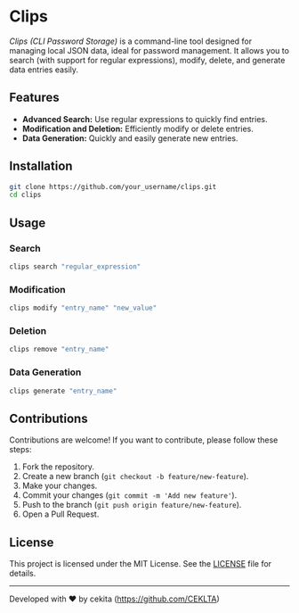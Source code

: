 # Clips

*Clips (CLI Password Storage)* is a command-line tool designed for managing local JSON data, ideal for password management. It allows you to search (with support for regular expressions), modify, delete, and generate data entries easily.

## Features

- **Advanced Search:** Use regular expressions to quickly find entries.
- **Modification and Deletion:** Efficiently modify or delete entries.
- **Data Generation:** Quickly and easily generate new entries.

## Installation

```bash
git clone https://github.com/your_username/clips.git
cd clips
```

## Usage

### Search

```bash
clips search "regular_expression"
```

### Modification

```bash
clips modify "entry_name" "new_value"
```

### Deletion

```bash
clips remove "entry_name"
```

### Data Generation

```bash
clips generate "entry_name"
```

## Contributions

Contributions are welcome! If you want to contribute, please follow these steps:

1. Fork the repository.
2. Create a new branch (`git checkout -b feature/new-feature`).
3. Make your changes.
4. Commit your changes (`git commit -m 'Add new feature'`).
5. Push to the branch (`git push origin feature/new-feature`).
6. Open a Pull Request.

## License

This project is licensed under the MIT License. See the [LICENSE](LICENSE) file for details.

---

Developed with ❤️ by cekita (https://github.com/CEKLTA)

